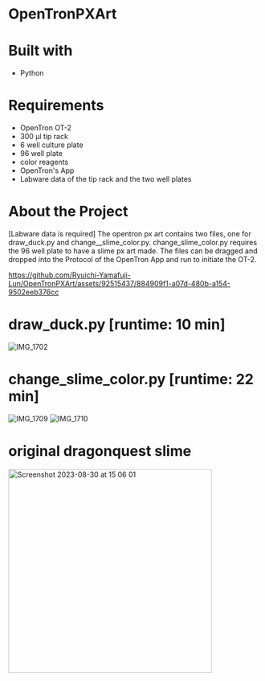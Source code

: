 # OpenTronPXArt
# Built with
- Python
# Requirements
- OpenTron OT-2
- 300 µl tip rack
- 6 well culture plate
- 96 well plate
- color reagents
- OpenTron's App
- Labware data of the tip rack and the two well plates
# About the Project
[Labware data is required]
The opentron px art contains two files, one for draw_duck.py and change__slime_color.py.
change_slime_color.py requires the 96 well plate to have a slime px art made. 
The files can be dragged and dropped into the Protocol of the OpenTron App and run to initiate the OT-2.


https://github.com/Ryuichi-Yamafuji-Lun/OpenTronPXArt/assets/92515437/884909f1-a07d-480b-a154-9502eeb376cc


# draw_duck.py [runtime: 10 min]
![IMG_1702](https://github.com/Ryuichi-Yamafuji-Lun/OpenTronPXArt/assets/92515437/07639dc2-89b7-4252-b7fb-d173a4d8f7b3)

# change_slime_color.py [runtime: 22 min]
![IMG_1709](https://github.com/Ryuichi-Yamafuji-Lun/OpenTronPXArt/assets/92515437/ed97e22e-ec25-43a3-9fd9-93e9767bf79b)
![IMG_1710](https://github.com/Ryuichi-Yamafuji-Lun/OpenTronPXArt/assets/92515437/018bbe74-57fc-486b-80b5-8da13051748e)
# original dragonquest slime
<img width="405" alt="Screenshot 2023-08-30 at 15 06 01" src="https://github.com/Ryuichi-Yamafuji-Lun/OpenTronPXArt/assets/92515437/b9c51f73-7edd-40b3-9890-140d9820bc04">


